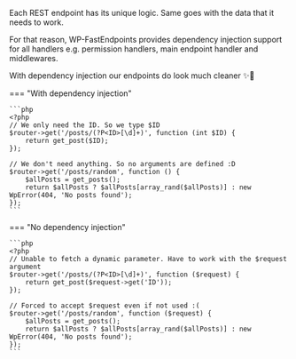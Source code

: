 Each REST endpoint has its unique logic. Same goes with the data that it needs to work.

For that reason, WP-FastEndpoints provides dependency injection support for all handlers
e.g. permission handlers, main endpoint handler and middlewares.

With dependency injection our endpoints do look much cleaner ✨🧹

=== "With dependency injection"

    ```php
    <?php
    // We only need the ID. So we type $ID
    $router->get('/posts/(?P<ID>[\d]+)', function (int $ID) {
        return get_post($ID);
    });

    // We don't need anything. So no arguments are defined :D
    $router->get('/posts/random', function () {
        $allPosts = get_posts();
        return $allPosts ? $allPosts[array_rand($allPosts)] : new WpError(404, 'No posts found');
    });
    ```

=== "No dependency injection"

    ```php
    <?php
    // Unable to fetch a dynamic parameter. Have to work with the $request argument
    $router->get('/posts/(?P<ID>[\d]+)', function ($request) {
        return get_post($request->get('ID'));
    });

    // Forced to accept $request even if not used :(
    $router->get('/posts/random', function ($request) {
        $allPosts = get_posts();
        return $allPosts ? $allPosts[array_rand($allPosts)] : new WpError(404, 'No posts found');
    });
    ```
